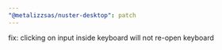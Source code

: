 ```yaml
---
"@metalizzsas/nuster-desktop": patch
---
```


fix: clicking on input inside keyboard will not re-open keyboard
